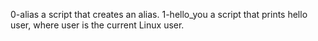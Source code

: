 0-alias a script that creates an alias.
1-hello_you a script that prints hello user, where user is the current Linux user.
